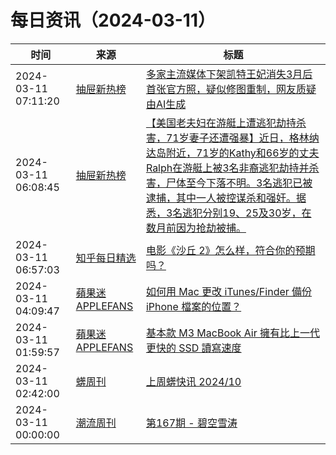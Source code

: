 ﻿# 每日资讯（2024-03-11）

|时间|来源|标题|
|---|---|---|
|2024-03-11 07:11:20|[抽屉新热榜](http://dig.chouti.com/feed.xml)|[多家主流媒体下架凯特王妃消失3月后首张官方照，疑似修图重制，网友质疑由AI生成](https://dig.chouti.com/link/41778717)|
|2024-03-11 06:08:45|[抽屉新热榜](http://dig.chouti.com/feed.xml)|[【美国老夫妇在游艇上遭逃犯劫持杀害，71岁妻子还遭强暴】近日，格林纳达岛附近，71岁的Kathy和66岁的丈夫Ralph在游艇上被3名非裔逃犯劫持并杀害，尸体至今下落不明。3名逃犯已被逮捕，其中一人被控谋杀和强奸。据悉，3名逃犯分别19、25及30岁，在数月前因为抢劫被捕。](https://dig.chouti.com/link/41778133)|
|2024-03-11 06:57:03|[知乎每日精选](https://www.zhihu.com/rss)|[电影《沙丘 2》怎么样，符合你的预期吗？](http://www.zhihu.com/question/647447394/answer/3424893873?utm_campaign=rss&utm_medium=rss&utm_source=rss&utm_content=title)|
|2024-03-11 04:09:47|[蘋果迷 APPLEFANS](https://applefans.today/feed/)|[如何用 Mac 更改 iTunes/Finder 備份 iPhone 檔案的位置？](https://applefans.today/2024-how-to-change-iphone-backup-location-on-mac/)|
|2024-03-11 01:59:57|[蘋果迷 APPLEFANS](https://applefans.today/feed/)|[基本款 M3 MacBook Air 擁有比上一代更快的 SSD 讀寫速度](https://applefans.today/2024-03-m3-macbook-air-256gb-ssd-faster/)|
|2024-03-11 02:42:00|[蠎周刊](https://weekly.pychina.org/feeds/all.atom.xml)|[上周蠎快讯 2024/10](https://weekly.pychina.org/pyrecap/pyrw-2410.html)|
|2024-03-11 00:00:00|[潮流周刊](https://weekly.tw93.fun/rss.xml)|[第167期 - 碧空雪涛](https://weekly.tw93.fun/posts/167-%E7%A2%A7%E7%A9%BA%E9%9B%AA%E6%B6%9B/)|
